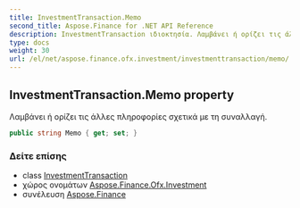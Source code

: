 ```yaml
---
title: InvestmentTransaction.Memo
second_title: Aspose.Finance for .NET API Reference
description: InvestmentTransaction ιδιοκτησία. Λαμβάνει ή ορίζει τις άλλες πληροφορίες σχετικά με τη συναλλαγή.
type: docs
weight: 30
url: /el/net/aspose.finance.ofx.investment/investmenttransaction/memo/
---
```

## InvestmentTransaction.Memo property

Λαμβάνει ή ορίζει τις άλλες πληροφορίες σχετικά με τη συναλλαγή.

```csharp
public string Memo { get; set; }
```

### Δείτε επίσης

* class [InvestmentTransaction](../)
* χώρος ονομάτων [Aspose.Finance.Ofx.Investment](../../investmenttransaction/)
* συνέλευση [Aspose.Finance](../../../)


